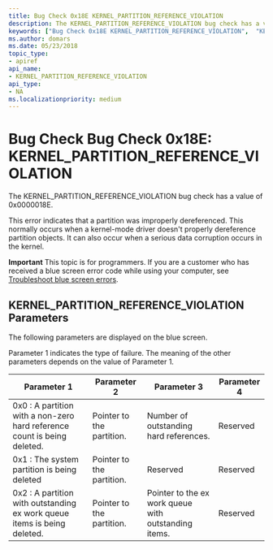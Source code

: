 ```yaml
---
title: Bug Check 0x18E KERNEL_PARTITION_REFERENCE_VIOLATION
description: The KERNEL_PARTITION_REFERENCE_VIOLATION bug check has a value of 0x0000018E.
keywords: ["Bug Check 0x18E KERNEL_PARTITION_REFERENCE_VIOLATION",  "KERNEL_PARTITION_REFERENCE_VIOLATION"]
ms.author: domars
ms.date: 05/23/2018
topic_type:
- apiref
api_name:
- KERNEL_PARTITION_REFERENCE_VIOLATION
api_type:
- NA
ms.localizationpriority: medium
---
```


# Bug Check Bug Check 0x18E: KERNEL\_PARTITION\_REFERENCE\_VIOLATION

The KERNEL_PARTITION_REFERENCE_VIOLATION bug check has a value of 0x0000018E. 

This error indicates that a partition was improperly dereferenced. This normally occurs when a kernel-mode driver doesn't properly dereference partition objects. It can also occur when a serious data corruption occurs in the kernel.


**Important** This topic is for programmers. If you are a customer who has received a blue screen error code while using your computer, see [Troubleshoot blue screen errors](http://windows.microsoft.com/windows-10/troubleshoot-blue-screen-errors).

## KERNEL\_PARTITION\_REFERENCE\_VIOLATION Parameters

The following parameters are displayed on the blue screen.

Parameter 1 indicates the type of failure. The meaning of the other parameters depends on the value of Parameter 1.

Parameter 1 | Parameter 2 | Parameter 3 | Parameter 4
|-----------|-------------|-------------|-------------|
| 0x0 : A partition with a non-zero hard reference count is being deleted. | Pointer to the partition. | Number of outstanding hard references. | Reserved|
| 0x1 : The system partition is being deleted | Pointer to the partition. | Reserved | Reserved |
| 0x2 :  A partition with outstanding ex work queue items is being deleted. | Pointer to the partition. |Pointer to the ex work queue with outstanding items. | Reserved |
 






